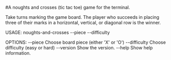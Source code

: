 #A noughts and crosses (tic tac toe) game for the terminal.

Take turns marking the game board. The player who succeeds in placing three of their marks in a horizontal, vertical, or diagonal row is the winner. 

USAGE: noughts-and-crosses --piece <piece> --difficulty <difficulty>

OPTIONS:
  --piece <piece>             Choose board piece (either 'X' or 'O')
  --difficulty <difficulty>   Choose difficulty (easy or hard)
  --version                   Show the version.
  --help                      Show help information.

